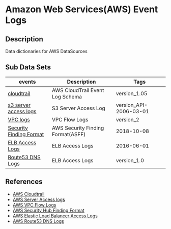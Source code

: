 # Amazon Web Services(AWS) Event Logs

## Description
Data dictionaries for AWS DataSources

## Sub Data Sets
|events|Description|Tags|
|---|---|---|
|[cloudtrail](events/cloudtrail.md)|AWS CloudTrail Event Log Schema| version_1.05|
|[s3 server access logs](events/s3_server_access_log.md)| S3 Server Access Log| version_API-2006-03-01|
|[VPC logs](events/vpc_flow_log.md)| VPC Flow Logs| version_2|
|[Security Finding Format](events/security_finding_format.md)| AWS Security Finding Format(ASFF)| 2018-10-08|
|[ELB Access Logs](events/elb_access_logs.md)| ELB Access Logs| 2016-06-01|
|[Route53 DNS Logs](events/route53_dns_logs.md)| ELB Access Logs| version_1.0|

## References
* [AWS Cloudtrail](https://docs.aws.amazon.com/awscloudtrail/latest/userguide/cloudtrail-event-reference.html)
* [AWS Server Access logs](https://docs.aws.amazon.com/AmazonS3/latest/user-guide/server-access-logging.html)
* [AWS VPC Flow Logs](https://docs.aws.amazon.com/vpc/latest/userguide/flow-logs.html)
* [AWS Security Hub Finding Format](https://docs.aws.amazon.com/securityhub/latest/userguide/securityhub-findings-format.html)
* [AWS Elastic Load Balancer Access Logs](https://docs.aws.amazon.com/elasticloadbalancing/latest/classic/access-log-collection.html)
* [AWS Route53 DNS Logs](https://docs.aws.amazon.com/Route53/latest/DeveloperGuide/query-logs.html)